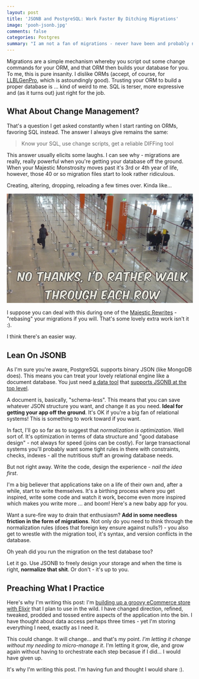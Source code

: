 ```yaml
---
layout: post
title: 'JSONB and PostgreSQL: Work Faster By Ditching Migrations'
image: 'pooh-jsonb.jpg'
comments: false
categories: Postgres
summary: "I am not a fan of migrations - never have been and probably never will be. They were interesting when Rails first came out, but now they're pure friction."
---
```


Migrations are a simple mechanism whereby you script out some change commands for your ORM, and that ORM then builds your database for you. To me, this is pure insanity. I dislike ORMs (accept, of course, for [LLBLGenPro](https://www.llblgen.com), which is astoundingly good). Trusting your ORM to build a proper database is ... kind of weird to me. SQL is terser, more expressive and (as it turns out) just right for the job.

## What About Change Management?

That's a question I get asked constantly when I start ranting on ORMs, favoring SQL instead. The answer I always give remains the same:

> Know your SQL, use change scripts, get a reliable DIFFing tool

This answer usually elicits some laughs. I can see why - migrations are really, really powerful when you're getting your database off the ground. When your Majestic Monstrosity moves past it's 3rd or 4th year of life, however, those 40 or so migration files start to look rather ridiculous.

Creating, altering, dropping, reloading a few times over. Kinda like...

<img src="/img/airport_queue.jpg" class="img-responsive" />

I suppose you can deal with this during one of the [Majestic Rewrites](https://twitter.com/dhh/status/695272044024487936) - "rebasing" your migrations if you will. That's some lovely extra work isn't it :).

I think there's an easier way.

## Lean On JSONB

As I'm sure you're aware, PostgreSQL supports binary JSON (like MongoDB does). This means you can treat your lovely relational engine like a document database. You just need [a data tool](https://github.com/robconery/massive-js) that [supports JSONB at the top level](https://github.com/robconery/moebius).

A document is, basically, "schema-less". This means that you can save whatever JSON structure you want, and change it as you need. **Ideal for getting your app off the ground**. It's OK if you're a big fan of relational systems! This is something to work toward if you want.

In fact, I'll go so far as to suggest that *normalization is optimization*. Well sort of. It's optimization in terms of data structure and "good database design" - not always for speed (joins can be costly). For large transactional systems you'll probably want some tight rules in there with constraints, checks, indexes - all the nutritious stuff an growing database needs.

But not right away. Write the code, design the experience - *nail the idea first*.

I'm a big believer that applications take on a life of their own and, after a while, start to write themselves. It's a birthing process where you get inspired, write some code and watch it work, become even more inspired which makes you write more ... and boom! Here's a new baby app for you.

Want a sure-fire way to drain that enthusiasm? **Add in some needless friction in the form of migrations**. Not only do you need to think through the normalization rules (does that foreign key ensure against nulls?) - you also get to wrestle with the migration tool, it's syntax, and version conflicts in the database.

Oh yeah did you run the migration on the test database too?

Let it go. Use JSONB to freely design your storage and when the time is right, **normalize that shit**. Or don't - it's up to you.

## Preaching What I Practice

Here's why I'm writing this post: I'm [building up a groovy eCommerce store with Elixir](http://rob.conery.io/category/redfour/) that I plan to use in the wild. I have changed direction, refined, tweaked, prodded and tossed entire aspects of the application into the bin. I have thought about data access perhaps three times - yet I'm storing everything I need, exactly as I need it.

This could change. It will change... and that's my point. *I'm letting it change without my needing to micro-manage it*. I'm letting it grow, die, and grow again without having to orchestrate each step becasue if I did... I would have given up.

It's why I'm writing this post. I'm having fun and thought I would share :).
